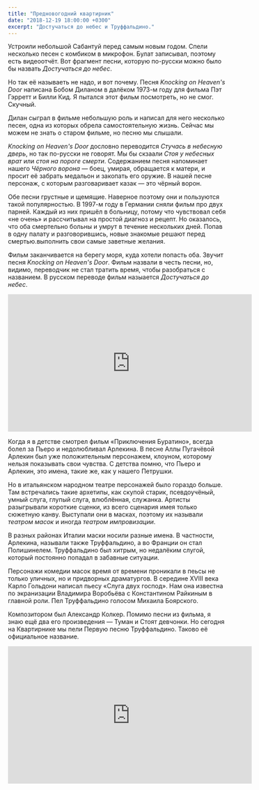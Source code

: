 ```yaml
---
title: "Предновогодний квартирник"
date: "2018-12-19 18:00:00 +0300"
excerpt: "Достучаться до небес и Труффальдино."
---
```


Устроили небольшой Сабантуй перед самым новым годом. Спели несколько песен с комбиком в микрофон.
Булат записывал, поэтому есть видеоотчёт. Вот фрагмент песни, которую по-русски можно
было бы назвать *Достучаться до небес*.

Но так её называеть не надо, и вот почему. Песня *Knocking on Heaven's Door* написана Бобом Диланом в далёком 1973-м году для фильма Пэт Гэрретт и Билли Кид. Я пытался этот фильм посмотреть, но не смог. Скучный.

Дилан сыграл в фильме небольшую роль и написал для него несколько песен, одна из которых обрела самостоятельную жизнь. Сейчас мы можем не знать о старом фильме, но песню мы слышали.

*Knocking on Heaven's Door* дословно переводится *Стучась в небесную дверь*, но так по-русски не говорят. Мы бы скзаали *Стоя у небесных врат* или *стоя на пороге смерти*. Содержанием песня напоминает нашего *Чёрного ворона*&nbsp;&mdash; боец, умирая, обращается к матери,
и просит её забрать медальон и закопать его оружие. В нашей песне персонаж, с которым разговаривает казак — это чёрный ворон.

Обе песни грустные и щемящие. Наверное поэтому они и пользуются такой популярностью.
В 1997-м году в Германии сняли фильм про двух парней. Каждый из них пришёл в больницу, потому что чувствовал себя «не очень» и рассчитывал на простой диагноз и рецепт. Но оказалось, что оба смертельно больны и умрут в течение нескольких дней. Попав в одну палату и разговорившись, новые знакомые решают перед смертью.выполнить свои самые заветные желания.

Фильм заканчивается на берегу моря, куда хотели попасть оба. Звучит песня *Knocking on Heaven's Door*. Фильм назвали в честь песни, но, видимо, переводчик не стал тратить время, чтобы разобраться с названием. В русском переводе фильм назыается *Достучаться до небес*.

<div class="video-wrapper">
  <iframe width="560" height="315" src="https://www.youtube.com/embed/szDY06ViMJU" frameborder="0" allow="accelerometer; autoplay; encrypted-media; gyroscope; picture-in-picture" allowfullscreen></iframe>
</div>

Когда я в детстве смотрел фильм &laquo;Приключения Буратино&raquo;, всегда болел за Пьеро и недолюбливал Арлекина. В песне Аллы Пугачёвой Арлекин был уже положительным персонажем, клоуном, которому нельзя показывать свои чувства. С детства помню, что Пьеро и Арлекин, это имена, такие же, как у нашего Петрушки.

Но в итальянском народном театре персонажей было гораздо больше. Там встречались такие архетипы, как скупой старик,
псевдоучёный, умный слуга, глупый слуга, влюблённая, служанка. Артисты разыгрывали короткие сценки, из всего
сценария имея только сюжетную канву. Выступали они в масках, поэтому их называли
*театром масок* и иногда *театром импровизации*.

В разных районах Италии маски носили разные имена. В частности, Арлекина, называли также
Труффальдино, а во Франции он стал Полишинелем. Труффальдино был хитрым, но недалёким слугой, который постоянно попадал в забавные ситуации.

Персонажи комедии масок время от времени проникали в пеьсы не только уличных, но и придворных драматургов. В середине
XVIII века Карло Гольдони написал пьесу &laquo;Слуга двух господ&raquo;. Нам она известна по экранизации Владимира Воробьёва
с Константином Райкиным в главной роли. Пел Труффальдино голосом Михаила Боярского.

Композитором был Александр Колкер. Помимо песни из фильма, я знаю ещё два его произведения&nbsp;&mdash; Туман
и Стоят девчонки. Но сегодня на Квартирнике мы пели Первую песню Труффальдино. Таково её официальное название.

<div class="video-wrapper">
  <iframe width="560" height="315" src="https://www.youtube.com/embed/pdlgp_uepk4" frameborder="0" allow="accelerometer; autoplay; encrypted-media; gyroscope; picture-in-picture" allowfullscreen></iframe>
</div>
